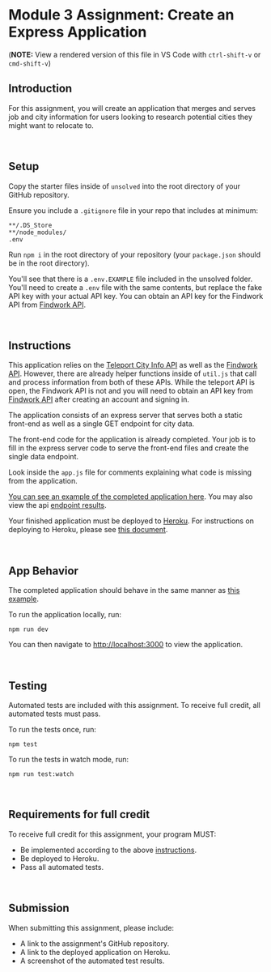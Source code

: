 # Module 3 Assignment: Create an Express Application

(**NOTE:** View a rendered version of this file in VS Code with `ctrl-shift-v` or `cmd-shift-v`)
&nbsp;
## Introduction

For this assignment, you will create an application that merges and serves job and city information for users looking to research potential cities they might want to relocate to.

&nbsp;
## Setup

Copy the starter files inside of `unsolved` into the root directory of your GitHub repository.

Ensure you include a `.gitignore` file in your repo that includes at minimum:

```
**/.DS_Store
**/node_modules/
.env
```

Run `npm i` in the root directory of your repository (your `package.json` should be in the root directory).

You'll see that there is a `.env.EXAMPLE` file included in the unsolved folder. You'll need to create a `.env` file with the same contents, but replace the fake API key with your actual API key. You can obtain an API key for the Findwork API from [Findwork API](https://findwork.dev/developers).

&nbsp;
## Instructions

This application relies on the [Teleport City Info API](https://developers.teleport.org/api/getting_started/) as well as the [Findwork API](https://findwork.dev/). However, there are already helper functions inside of `util.js` that call and process information from both of these APIs. While the teleport API is open, the Findwork API is not and you will need to obtain an API key from [Findwork API](https://findwork.dev/developers) after creating an account and signing in.

The application consists of an express server that serves both a static front-end as well as a single GET endpoint for city data.

The front-end code for the application is already completed. Your job is to fill in the express server code to serve the front-end files and create the single data endpoint.

Look inside the `app.js` file for comments explaining what code is missing from the application.

[You can see an example of the completed application here](https://should-you-relocate.herokuapp.com/). You may also view the api [endpoint results](https://should-you-relocate.herokuapp.com/api/city/chicago).

Your finished application must be deployed to [Heroku](https://www.heroku.com/). For instructions on deploying to Heroku, please see [this document](./Heroku_Deployment.md).

&nbsp;
## App Behavior

The completed application should behave in the same manner as [this example](https://should-you-relocate.herokuapp.com/).

To run the application locally, run:

```
npm run dev
```

You can then navigate to [http://localhost:3000](http://localhost:3000) to view the application.

&nbsp;
## Testing

Automated tests are included with this assignment. To receive full credit, all automated tests must pass.

To run the tests once, run:

```
npm test
```

To run the tests in watch mode, run:

```
npm run test:watch
```

&nbsp;
## Requirements for full credit

To receive full credit for this assignment, your program MUST:

  * Be implemented according to the above [instructions](#instructions).
  * Be deployed to Heroku.
  * Pass all automated tests.

&nbsp;
## Submission

When submitting this assignment, please include:

  * A link to the assignment's GitHub repository.
  * A link to the deployed application on Heroku.
  * A screenshot of the automated test results.